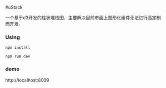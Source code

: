 #uStack

一个基于d3开发的柱状堆栈图，主要解决目前市面上图形化组件无法进行高定制而开发。

### Using

    npm install

    npm run dev

### demo

http://localhost:8009